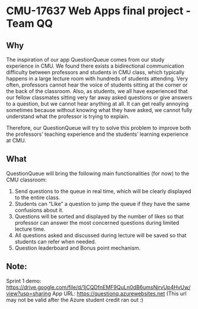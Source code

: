 # CMU-17637 Web Apps final project - Team QQ

## Why

The inspiration of our app QuestionQueue comes from our study experience in CMU. We found there exists a bidirectional communication difficulty between professors and students in CMU class, which typically happens in a large lecture room with hundreds of students attending. Very often, professors cannot hear the voice of students sitting at the corner or the back of the classroom. Also, as students, we all have experienced that our fellow classmates sitting very far away asked questions or give answers to a question, but we cannot hear anything at all. It can get really annoying sometimes because without knowing what they have asked, we cannot fully understand what the professor is trying to explain. 

Therefore, our QuestionQueue will try to solve this problem to improve both the professors’ teaching experience and the students’ learning experience at CMU. 

## What

QuestionQueue will bring the following main functionalities (for now) to the CMU classroom:

1. Send questions to the queue in real time, which will be clearly displayed to the entire class.
2. Students can “Like” a question to jump the queue if they have the same confusions about it.
3. Questions will be sorted and displayed by the number of likes so that professor can answer the most concerned questions during limited lecture time.
4. All questions asked and discussed during lecture will be saved so that students can refer when needed.
5. Question leaderboard and Bonus point mechanism.


## Note:

Sprint 1 demo: https://drive.google.com/file/d/1jCQDfnEMF9QuLn0dB6umsNjrvUp4HvUw/view?usp=sharing
App URL:  https://questionq.azurewebsites.net (This url may not be valid after the Azure student credit ran out :)
